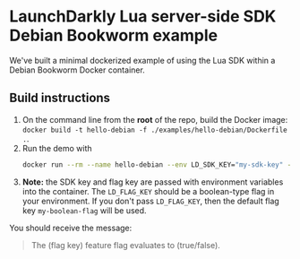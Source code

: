 # LaunchDarkly Lua server-side SDK Debian Bookworm example

We've built a minimal dockerized example of using the Lua SDK within a Debian Bookworm Docker container. 

## Build instructions

1. On the command line from the **root** of the repo, build the Docker image:
`docker build -t hello-debian -f ./examples/hello-debian/Dockerfile .`.
2. Run the demo with
    ```bash
    docker run --rm --name hello-debian --env LD_SDK_KEY="my-sdk-key" --env LD_FLAG_KEY="my-boolean-flag" hello-debian
    ```
3. **Note:** the SDK key and flag key are passed with environment variables into the container. The `LD_FLAG_KEY` should be a boolean-type flag in your environment. If you don't pass 
`LD_FLAG_KEY`, then the default flag key `my-boolean-flag` will be used.

You should receive the message:
> The (flag key) feature flag evaluates to (true/false).
